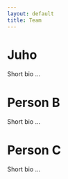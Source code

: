 ```yaml
---
layout: default
title: Team
---
```


# Juho

Short bio ...


# Person B

Short bio ...


# Person C

Short bio ...
